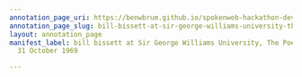 ```yaml
---
annotation_page_uri: https://benwbrum.github.io/spokenweb-hackathon-development/annotations/bill-bissett-at-sir-george-williams-university-the-poetry-series-31-october-1969-canvas-1-audience.json
annotation_page_slug: bill-bissett-at-sir-george-williams-university-the-poetry-series-31-october-1969-canvas-1-audience
layout: annotation_page
manifest_label: bill bissett at Sir George Williams University, The Poetry Series,
  31 October 1969

---
```

